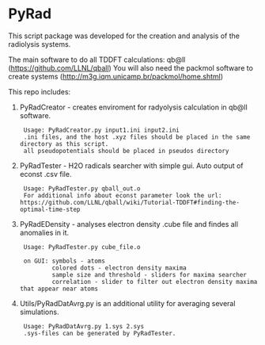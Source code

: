 # PyRad
This script package was developed for the creation and analysis of the radiolysis systems.

The main software to do all TDDFT calculations: qb@ll (https://github.com/LLNL/qball)
You will also need the packmol software to create systems (http://m3g.iqm.unicamp.br/packmol/home.shtml)

This repo includes:

1) PyRadCreator - creates enviroment for radyolysis calculation in qb@ll software.

        Usage: PyRadCreator.py input1.ini input2.ini
        .ini files, and the host .xyz files should be placed in the same directory as this script.
        all pseudopotentials should be placed in pseudos directory


2) PyRadTester - H2O radicals searcher with simple gui. Auto output of econst .csv file. 

        Usage: PyRadTester.py qball_out.o
        For additional info about econst parameter look the url: https://github.com/LLNL/qball/wiki/Tutorial-TDDFT#finding-the-optimal-time-step

3) PyRadEDensity - analyses electron density .cube file and findes all anomalies in it.

        Usage: PyRadTester.py cube_file.o

        on GUI: symbols - atoms
                colored dots - electron density maxima
                sample size and threshold - sliders for maxima searcher
                correlation - slider to filter out electron density maxima that appear near atoms


4) Utils/PyRadDatAvrg.py is an additional utility for averaging several simulations. 

        Usage: PyRadDatAvrg.py 1.sys 2.sys
        .sys-files can be generated by PyRadTester.
